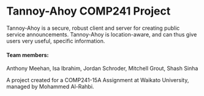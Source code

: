 # Tannoy-Ahoy COMP241 Project

Tannoy-Ahoy is a secure, robust client and server for creating public service announcements. Tannoy-Ahoy is location-aware, and can thus give users very useful, specific information.

#### Team members:
Anthony Meehan, Isa Ibrahim, Jordan Schroder, Mitchell Grout, Shash Sinha

A project created for a COMP241-15A Assignment at Waikato University, managed by Mohammed Al-Rahbi. 
